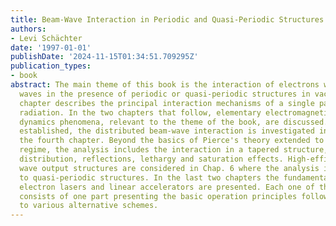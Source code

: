 ```yaml
---
title: Beam-Wave Interaction in Periodic and Quasi-Periodic Structures
authors:
- Levi Schächter
date: '1997-01-01'
publishDate: '2024-11-15T01:34:51.709295Z'
publication_types:
- book
abstract: The main theme of this book is the interaction of electrons with electromagnetic
  waves in the presence of periodic or quasi-periodic structures in vacuum. The first
  chapter describes the principal interaction mechanisms of a single particle with
  radiation. In the two chapters that follow, elementary electromagnetic and particle
  dynamics phenomena, relevant to the theme of the book, are discussed. With the background
  established, the distributed beam-wave interaction is investigated in detail in
  the fourth chapter. Beyond the basics of Pierce's theory extended to the relativistic
  regime, the analysis includes the interaction in a tapered structure, phase-space
  distribution, reflections, lethargy and saturation effects. High-efficiency traveling
  wave output structures are considered in Chap. 6 where the analysis is extended
  to quasi-periodic structures. In the last two chapters the fundamentals of free
  electron lasers and linear accelerators are presented. Each one of these two chapters
  consists of one part presenting the basic operation principles followed by an introduction
  to various alternative schemes.
---
```

